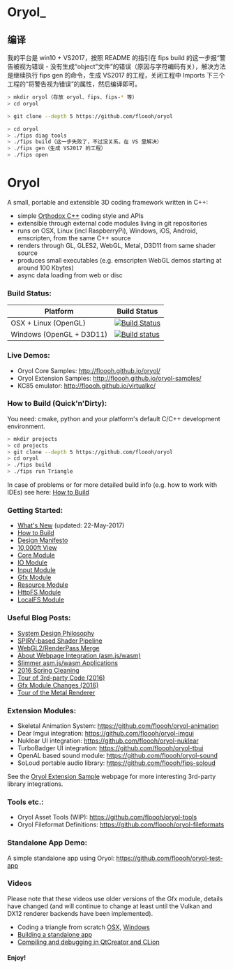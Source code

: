 # Oryol_

## 编译

我的平台是 win10 + VS2017，按照 README 的指引在 fips build 的这一步报“警告被视为错误 - 没有生成“object”文件”的错误（原因与字符编码有关），解决方法是继续执行 fips gen 的命令，生成 VS2017 的工程，关闭工程中 Imports 下三个工程的“将警告视为错误”的属性，然后编译即可。

```bash
> mkdir oryol（存放 oryol、fips、fips-* 等）
> cd oryol

> git clone --depth 5 https://github.com/floooh/oryol

> cd oryol
> ./fips diag tools
> ./fips build（这一步失败了，不过没关系，在 VS 里解决）
> ./fips gen（生成 VS2017 的工程）
> ./fips open

```

# Oryol
 
A small, portable and extensible 3D coding framework written in C++:

- simple [Orthodox C++](https://gist.github.com/bkaradzic/2e39896bc7d8c34e042b) coding style and APIs
- extensible through external code modules living in git repositories
- runs on OSX, Linux (incl RaspberryPi), Windows, iOS, Android, emscripten, from the same C++ source
- renders through GL, GLES2, WebGL, Metal, D3D11 from same shader source
- produces small executables (e.g. emscripten WebGL demos starting at around 100 Kbytes)
- async data loading from web or disc 

### Build Status:

|Platform|Build Status|
|--------|------|
|OSX + Linux (OpenGL)|[![Build Status](https://travis-ci.org/floooh/oryol.svg?branch=master)](https://travis-ci.org/floooh/oryol)|
|Windows (OpenGL + D3D11)|[![Build status](https://ci.appveyor.com/api/projects/status/hn5sup2y532h64jg/branch/master?svg=true)](https://ci.appveyor.com/project/floooh/oryol/branch/master)|

### Live Demos:

- Oryol Core Samples: http://floooh.github.io/oryol/
- Oryol Extension Samples: http://floooh.github.io/oryol-samples/
- KC85 emulator: http://floooh.github.io/virtualkc/

### How to Build (Quick'n'Dirty):

You need: cmake, python and your platform's default C/C++ development environment.

```bash
> mkdir projects
> cd projects
> git clone --depth 5 https://github.com/floooh/oryol
> cd oryol
> ./fips build
> ./fips run Triangle
```

In case of problems or for more detailed build info (e.g. how to work
with IDEs) see here: [How to Build](doc/BUILD.md)

### Getting Started:

* [What's New](doc/NEWS.md) (updated: 22-May-2017)
* [How to Build](doc/BUILD.md)
* [Design Manifesto](doc/DESIGN-MANIFESTO.md)
* [10,000ft View](doc/OVERVIEW.md)
* [Core Module](code/Modules/Core/README.md)
* [IO Module](code/Modules/IO/README.md)
* [Input Module](code/Modules/Input/README.md)
* [Gfx Module](code/Modules/Gfx/README.md)
* [Resource Module](code/Modules/Resource/README.md)
* [HttpFS Module](code/Modules/HttpFS/README.md)
* [LocalFS Module](code/Modules/LocalFS/README.md)

### Useful Blog Posts:

* [System Design Philosophy](http://floooh.github.io/2017/07/01/oryol-system-design.html)
* [SPIRV-based Shader Pipeline](http://floooh.github.io/2017/05/15/oryol-spirv.html)
* [WebGL2/RenderPass Merge](http://floooh.github.io/2017/04/04/oryol-webgl2-merge.html)
* [About Webpage Integration (asm.js/wasm)](http://floooh.github.io/2017/02/22/emsc-html.html)
* [Slimmer asm.js/wasm Applications](http://floooh.github.io/2016/08/27/asmjs-diet.html)
* [2016 Spring Cleaning](http://floooh.github.io/2016/04/26/oryol-spring-cleaning.html)
* [Tour of 3rd-party Code (2016)](http://floooh.github.io/2016/04/09/oryol-3rd-party-code.html)
* [Gfx Module Changes (2016)](http://floooh.github.io/2016/03/10/oryol-gfx-changes.html)
* [Tour of the Metal Renderer](http://floooh.github.io/2016/01/15/oryol-metal-tour.html)

### Extension Modules:

- Skeletal Animation System: https://github.com/floooh/oryol-animation
- Dear Imgui integration: https://github.com/floooh/oryol-imgui
- Nuklear UI integration: https://github.com/floooh/oryol-nuklear
- TurboBadger UI integration: https://github.com/floooh/oryol-tbui
- OpenAL based sound module: https://github.com/floooh/oryol-sound
- SoLoud portable audio library: https://github.com/floooh/fips-soloud

See the [Oryol Extension Sample](http://floooh.github.io/oryol-samples/) webpage for more interesting 3rd-party library integrations.

### Tools etc.:

- Oryol Asset Tools (WIP): https://github.com/floooh/oryol-tools
- Oryol Fileformat Definitions: https://github.com/floooh/oryol-fileformats

### Standalone App Demo:

A simple standalone app using Oryol: https://github.com/floooh/oryol-test-app

### Videos 

Please note that these videos use older versions of the Gfx module, details
have changed (and will continue to change at least until the Vulkan and DX12
renderer backends have been implemented).

- Coding a triangle from scratch [OSX](http://www.youtube.com/watch?v=B5R0uE5IMZs), [Windows](http://www.youtube.com/watch?v=fcmOhvVd80o)
- [Building a standalone app](https://www.youtube.com/watch?v=z8nwrGh2Zsc)
- [Compiling and debugging in QtCreator and CLion](https://www.youtube.com/watch?v=Sp5TywYeNzE)

#### Enjoy! ####




